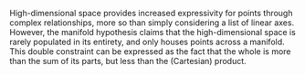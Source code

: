 High-dimensional space provides increased expressivity for points through complex relationships, more so than simply considering a list of linear axes. However, the manifold hypothesis claims that the high-dimensional space is rarely populated in its entirety, and only houses points across a manifold. This double constraint can be expressed as the fact that the whole is more than the sum of its parts, but less than the (Cartesian) product.  